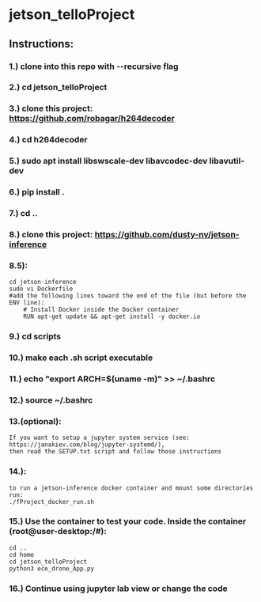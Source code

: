 # jetson_telloProject
## Instructions:
### 1.) clone into this repo with --recursive flag
### 2.) cd jetson_telloProject
### 3.) clone this project: https://github.com/robagar/h264decoder
### 4.) cd h264decoder
### 5.) sudo apt install libswscale-dev libavcodec-dev libavutil-dev
### 6.) pip install .
### 7.) cd ..
### 8.) clone this project: https://github.com/dusty-nv/jetson-inference
### 8.5):
    cd jetson-inference
    sudo vi Dockerfile
    #add the following lines toward the end of the file (but before the ENV line):
        # Install Docker inside the Docker container
        RUN apt-get update && apt-get install -y docker.io
    
### 9.) cd scripts
### 10.) make each .sh script executable
### 11.) echo "export ARCH=$(uname -m)" >> ~/.bashrc
### 12.) source ~/.bashrc
### 13.(optional):
    If you want to setup a jupyter system service (see: https://janakiev.com/blog/jupyter-systemd/),
    then read the SETUP.txt script and follow those instructions
### 14.):
    to run a jetson-inference docker container and mount some directories run:
    ./fProject_docker_run.sh
### 15.) Use the container to test your code.  Inside the container (root@user-desktop:/#):
    cd ..
    cd home
    cd jetson_telloProject
    python3 ece_drone_App.py

### 16.) Continue using jupyter lab view or change the code
